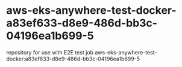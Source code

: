 # aws-eks-anywhere-test-docker-a83ef633-d8e9-486d-bb3c-04196ea1b699-5
repository for use with E2E test job aws-eks-anywhere-test-docker:a83ef633-d8e9-486d-bb3c-04196ea1b699-5
